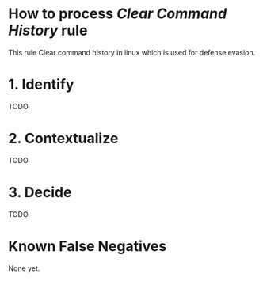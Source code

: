 # How to process *Clear Command History* rule
This rule Clear command history in linux which is used for defense evasion.

# 1. Identify
TODO

# 2. Contextualize
TODO

# 3. Decide
TODO

# Known False Negatives
None yet.
